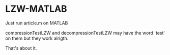 # LZW-MATLAB

Just run article.m on MATLAB

compressionTestLZW and decompressionTestLZW may have the word 'test' on them but they work alrigth.

That's about it.
